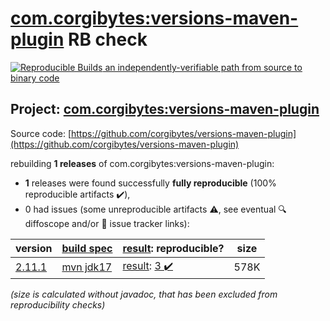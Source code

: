 [com.corgibytes:versions-maven-plugin](https://central.sonatype.com/artifact/com.corgibytes/versions-maven-plugin/2.11.1/versions) RB check
=======

[![Reproducible Builds](https://reproducible-builds.org/images/logos/rb.svg) an independently-verifiable path from source to binary code](https://reproducible-builds.org/)

## Project: [com.corgibytes:versions-maven-plugin](https://central.sonatype.com/artifact/com.corgibytes/versions-maven-plugin/2.11.1/versions)

Source code: [https://github.com/corgibytes/versions-maven-plugin](https://github.com/corgibytes/versions-maven-plugin)

rebuilding **1 releases** of com.corgibytes:versions-maven-plugin:
- **1** releases were found successfully **fully reproducible** (100% reproducible artifacts :heavy_check_mark:),
- 0 had issues (some unreproducible artifacts :warning:, see eventual :mag: diffoscope and/or :memo: issue tracker links):

| version | [build spec](/BUILDSPEC.md) | [result](https://reproducible-builds.org/docs/jvm/): reproducible? | size |
| -- | --------- | ------ | -- |
| [2.11.1](https://central.sonatype.com/artifact/com.corgibytes/versions-maven-plugin/2.11.1/pom) | [mvn jdk17](versions-maven-plugin-2.11.1.buildspec) | [result](versions-maven-plugin-2.11.1.buildinfo): [3 :heavy_check_mark: ](versions-maven-plugin-2.11.1.buildcompare) | 578K |

<i>(size is calculated without javadoc, that has been excluded from reproducibility checks)</i>
